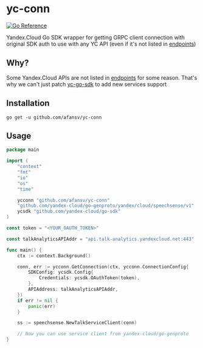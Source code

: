 # yc-conn

[![Go Reference](https://pkg.go.dev/badge/github.com/afansv/yc-conn.svg)](https://pkg.go.dev/github.com/afansv/yc-conn)

Yandex.Cloud Go SDK wrapper for getting GRPC client connection with original SDK auth to use with any YC API (even if
it's not listed in [endpoints](https://yandex.cloud/ru/docs/api-design-guide/concepts/endpoints))

## Why?
Some Yandex.Cloud APIs are not listed in [endpoints](https://yandex.cloud/ru/docs/api-design-guide/concepts/endpoints) for some reason. 
That's why we can't just patch [yc-go-sdk](github.com/yandex-cloud/go-sdk) to add new services support

## Installation

```shell
go get -u github.com/afansv/yc-conn
```

## Usage

```go
package main

import (
	"context"
	"fmt"
	"io"
	"os"
	"time"

	ycconn "github.com/afansv/yc-conn"
	"github.com/yandex-cloud/go-genproto/yandex/cloud/speechsense/v1"
	ycsdk "github.com/yandex-cloud/go-sdk"
)

const token = "<YOUR_OAUTH_TOKEN>"

const talkAnalyticsAPIAddr = "api.talk-analytics.yandexcloud.net:443"

func main() {
	ctx := context.Background()

	conn, err := ycconn.GetConnection(ctx, ycconn.ConnectionConfig{
		SDKConfig: ycsdk.Config{
			Credentials: ycsdk.OAuthToken(token),
		},
		APIAddress: talkAnalyticsAPIAddr,
	})
	if err != nil {
		panic(err)
	}

	ss := speechsense.NewTalkServiceClient(conn)

	// Now you can use service client from yandex-cloud/go-genproto
}

```
